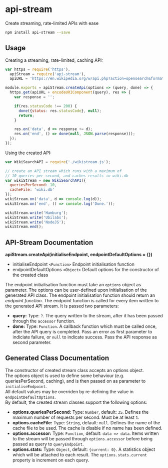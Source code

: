 # api-stream 

Create streaming, rate-limited APIs with ease

```sh
npm install api-stream --save
```

## Usage

Creating a streaming, rate-limited, caching API:

```js
var https = require('https'),
  apiStream = require('api-stream'),
  apiURL = 'https://en.wikipedia.org/w/api.php?action=opensearch&format=json&search=';

module.exports = apiStream.createApi(options => (query, done) => {
  https.get(apiURL + encodeURIComponent(query), res => {
    var response = '';

    if(res.statusCode !== 200) {
      done({status: res.statusCode}, null);
      return;
    }

    res.on('data', d => response += d);
    res.on('end', () => done(null, JSON.parse(response)));
  });
});
```

Using the created API:

```js
var WikiSearchAPI = require('./wikistream.js');

// create an API stream which runs with a maximum of
// 10 queries per second, and caches results in wiki.db
var wikiStream = new WikiSearchAPI({
  queriesPerSecond: 10,
  cacheFile: 'wiki.db'
});
wikiStream.on('data', d => console.log(d));
wikiStream.on('end', () => console.log('Done.'));

wikiStream.write('Hamburg');
wikiStream.write('Ubilabs');
wikiStream.write('NodeJS');
wikiStream.end();
```

## API-Stream Documentation

**apiStream.createApi(initialiseEndpoint, endpointDefaultOptions = {})**

* initialiseEndpoint `<Function>` Endpoint initialisation function
* endpointDefaultOptions `<Object>` Default options for the constructor of the created class

The endpoint initialisation function must take an `options` object as parameter. The options can be user-defined upon initialisation of the generated API class. The endpoint initialisation function should return an *endpoint function*. The endpoint function is called for every item written to the generated API stream. It is passed two parameters:

* **query:** Type: `?`. The query written to the stream, after it has been passed through the `accessor` function.
* **done:** Type: `Function`. A callback function which must be called once, after the API query is completed. Pass an error as first parameter to indiciate failure, or `null` to indicate success. Pass the API response as second parameter.

## Generated Class Documentation

The constructor of created stream class accepts an options object.  
The options object is used to define some behaviour (e.g. queriesPerSecond, caching), and is then passed on as parameter to `initialiseEndpoint`.  
All default values may be overriden by re-defining the value in `endpointDefaultOptions`.  
By default, the created stream classes support the following options:

* **options.queriesPerSecond:** Type: `Number`, default: `35`. Defines the maximum number of requests per second. Must be at least `1`.
* **options.cacheFile:** Type: `String`, default: `null`. Defines the name of the cache file to be used. The cache is disable if no name has been defined.
* **options.accessor:** Type: `Function`, default: `data => data`. Items written to the stream will be passed through `options.accessor` before being passed as query to `queryEndpoint`.
* **options.stats:** Type: `Object`, default: `{current: 0}`. A statistics object which will be attached to each result. The `options.stats.current` property is increment on each query.
